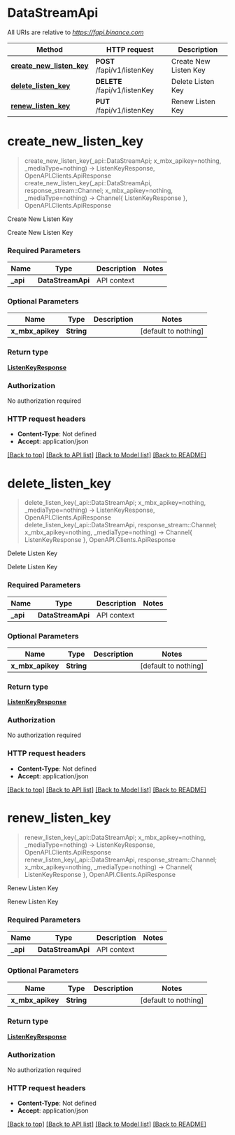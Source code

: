 # DataStreamApi

All URIs are relative to *https://fapi.binance.com*

Method | HTTP request | Description
------------- | ------------- | -------------
[**create_new_listen_key**](DataStreamApi.md#create_new_listen_key) | **POST** /fapi/v1/listenKey | Create New Listen Key
[**delete_listen_key**](DataStreamApi.md#delete_listen_key) | **DELETE** /fapi/v1/listenKey | Delete Listen Key
[**renew_listen_key**](DataStreamApi.md#renew_listen_key) | **PUT** /fapi/v1/listenKey | Renew Listen Key


# **create_new_listen_key**
> create_new_listen_key(_api::DataStreamApi; x_mbx_apikey=nothing, _mediaType=nothing) -> ListenKeyResponse, OpenAPI.Clients.ApiResponse <br/>
> create_new_listen_key(_api::DataStreamApi, response_stream::Channel; x_mbx_apikey=nothing, _mediaType=nothing) -> Channel{ ListenKeyResponse }, OpenAPI.Clients.ApiResponse

Create New Listen Key

Create New Listen Key

### Required Parameters

Name | Type | Description  | Notes
------------- | ------------- | ------------- | -------------
 **_api** | **DataStreamApi** | API context | 

### Optional Parameters

Name | Type | Description  | Notes
------------- | ------------- | ------------- | -------------
 **x_mbx_apikey** | **String**|  | [default to nothing]

### Return type

[**ListenKeyResponse**](ListenKeyResponse.md)

### Authorization

No authorization required

### HTTP request headers

 - **Content-Type**: Not defined
 - **Accept**: application/json

[[Back to top]](#) [[Back to API list]](../README.md#api-endpoints) [[Back to Model list]](../README.md#models) [[Back to README]](../README.md)

# **delete_listen_key**
> delete_listen_key(_api::DataStreamApi; x_mbx_apikey=nothing, _mediaType=nothing) -> ListenKeyResponse, OpenAPI.Clients.ApiResponse <br/>
> delete_listen_key(_api::DataStreamApi, response_stream::Channel; x_mbx_apikey=nothing, _mediaType=nothing) -> Channel{ ListenKeyResponse }, OpenAPI.Clients.ApiResponse

Delete Listen Key

Delete Listen Key

### Required Parameters

Name | Type | Description  | Notes
------------- | ------------- | ------------- | -------------
 **_api** | **DataStreamApi** | API context | 

### Optional Parameters

Name | Type | Description  | Notes
------------- | ------------- | ------------- | -------------
 **x_mbx_apikey** | **String**|  | [default to nothing]

### Return type

[**ListenKeyResponse**](ListenKeyResponse.md)

### Authorization

No authorization required

### HTTP request headers

 - **Content-Type**: Not defined
 - **Accept**: application/json

[[Back to top]](#) [[Back to API list]](../README.md#api-endpoints) [[Back to Model list]](../README.md#models) [[Back to README]](../README.md)

# **renew_listen_key**
> renew_listen_key(_api::DataStreamApi; x_mbx_apikey=nothing, _mediaType=nothing) -> ListenKeyResponse, OpenAPI.Clients.ApiResponse <br/>
> renew_listen_key(_api::DataStreamApi, response_stream::Channel; x_mbx_apikey=nothing, _mediaType=nothing) -> Channel{ ListenKeyResponse }, OpenAPI.Clients.ApiResponse

Renew Listen Key

Renew Listen Key

### Required Parameters

Name | Type | Description  | Notes
------------- | ------------- | ------------- | -------------
 **_api** | **DataStreamApi** | API context | 

### Optional Parameters

Name | Type | Description  | Notes
------------- | ------------- | ------------- | -------------
 **x_mbx_apikey** | **String**|  | [default to nothing]

### Return type

[**ListenKeyResponse**](ListenKeyResponse.md)

### Authorization

No authorization required

### HTTP request headers

 - **Content-Type**: Not defined
 - **Accept**: application/json

[[Back to top]](#) [[Back to API list]](../README.md#api-endpoints) [[Back to Model list]](../README.md#models) [[Back to README]](../README.md)

